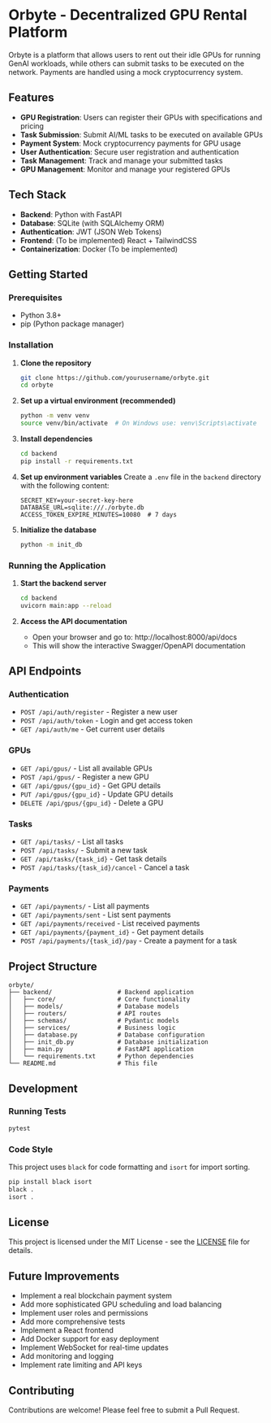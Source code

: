 # Orbyte - Decentralized GPU Rental Platform

Orbyte is a platform that allows users to rent out their idle GPUs for running GenAI workloads, while others can submit tasks to be executed on the network. Payments are handled using a mock cryptocurrency system.

## Features

- **GPU Registration**: Users can register their GPUs with specifications and pricing
- **Task Submission**: Submit AI/ML tasks to be executed on available GPUs
- **Payment System**: Mock cryptocurrency payments for GPU usage
- **User Authentication**: Secure user registration and authentication
- **Task Management**: Track and manage your submitted tasks
- **GPU Management**: Monitor and manage your registered GPUs

## Tech Stack

- **Backend**: Python with FastAPI
- **Database**: SQLite (with SQLAlchemy ORM)
- **Authentication**: JWT (JSON Web Tokens)
- **Frontend**: (To be implemented) React + TailwindCSS
- **Containerization**: Docker (To be implemented)

## Getting Started

### Prerequisites

- Python 3.8+
- pip (Python package manager)

### Installation

1. **Clone the repository**
   ```bash
   git clone https://github.com/yourusername/orbyte.git
   cd orbyte
   ```

2. **Set up a virtual environment (recommended)**
   ```bash
   python -m venv venv
   source venv/bin/activate  # On Windows use: venv\Scripts\activate
   ```

3. **Install dependencies**
   ```bash
   cd backend
   pip install -r requirements.txt
   ```

4. **Set up environment variables**
   Create a `.env` file in the `backend` directory with the following content:
   ```
   SECRET_KEY=your-secret-key-here
   DATABASE_URL=sqlite:///./orbyte.db
   ACCESS_TOKEN_EXPIRE_MINUTES=10080  # 7 days
   ```

5. **Initialize the database**
   ```bash
   python -m init_db
   ```

### Running the Application

1. **Start the backend server**
   ```bash
   cd backend
   uvicorn main:app --reload
   ```

2. **Access the API documentation**
   - Open your browser and go to: http://localhost:8000/api/docs
   - This will show the interactive Swagger/OpenAPI documentation

## API Endpoints

### Authentication
- `POST /api/auth/register` - Register a new user
- `POST /api/auth/token` - Login and get access token
- `GET /api/auth/me` - Get current user details

### GPUs
- `GET /api/gpus/` - List all available GPUs
- `POST /api/gpus/` - Register a new GPU
- `GET /api/gpus/{gpu_id}` - Get GPU details
- `PUT /api/gpus/{gpu_id}` - Update GPU details
- `DELETE /api/gpus/{gpu_id}` - Delete a GPU

### Tasks
- `GET /api/tasks/` - List all tasks
- `POST /api/tasks/` - Submit a new task
- `GET /api/tasks/{task_id}` - Get task details
- `POST /api/tasks/{task_id}/cancel` - Cancel a task

### Payments
- `GET /api/payments/` - List all payments
- `GET /api/payments/sent` - List sent payments
- `GET /api/payments/received` - List received payments
- `GET /api/payments/{payment_id}` - Get payment details
- `POST /api/payments/{task_id}/pay` - Create a payment for a task

## Project Structure

```
orbyte/
├── backend/                  # Backend application
│   ├── core/                 # Core functionality
│   ├── models/               # Database models
│   ├── routers/              # API routes
│   ├── schemas/              # Pydantic models
│   ├── services/             # Business logic
│   ├── database.py           # Database configuration
│   ├── init_db.py            # Database initialization
│   ├── main.py               # FastAPI application
│   └── requirements.txt      # Python dependencies
└── README.md                 # This file
```

## Development

### Running Tests
```bash
pytest
```

### Code Style
This project uses `black` for code formatting and `isort` for import sorting.

```bash
pip install black isort
black .
isort .
```

## License

This project is licensed under the MIT License - see the [LICENSE](LICENSE) file for details.

## Future Improvements

- Implement a real blockchain payment system
- Add more sophisticated GPU scheduling and load balancing
- Implement user roles and permissions
- Add more comprehensive tests
- Implement a React frontend
- Add Docker support for easy deployment
- Implement WebSocket for real-time updates
- Add monitoring and logging
- Implement rate limiting and API keys

## Contributing

Contributions are welcome! Please feel free to submit a Pull Request.
